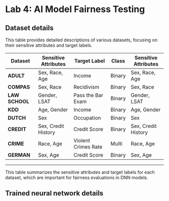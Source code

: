 # Lab 4: AI Model Fairness Testing
## Dataset details

This table provides detailed descriptions of various datasets, focusing on their sensitive attributes and target labels.

| **Dataset**           | **Sensitive Attributes**   | **Target Label**          | **Class**   | **Sensitive Attributes**     |
|-----------------------|----------------------------|---------------------------|-------------|-----------------------------|
| **ADULT**             | Sex, Race, Age             | Income                    | Binary      | Sex, Race, Age              |
| **COMPAS**            | Sex, Race                  | Recidivism                | Binary      | Sex, Race                   |
| **LAW SCHOOL**        | Gender, LSAT               | Pass the Bar Exam         | Binary      | Gender, LSAT                |
| **KDD**               | Age, Gender                | Income                    | Binary      | Age, Gender                 |
| **DUTCH**             | Sex                        | Occupation                | Binary      | Sex                         |
| **CREDIT**            | Sex, Credit History        | Credit Score              | Binary      | Sex, Credit History         |
| **CRIME**             | Race, Age                  | Violent Crimes Rate       | Multi       | Race, Age                   |
| **GERMAN**            | Sex, Age                   | Credit Score              | Binary      | Sex, Age                    |

---

This table summarizes the sensitive attributes and target labels for each dataset, which are important for fairness evaluations in DNN models.


## Trained neural network details
